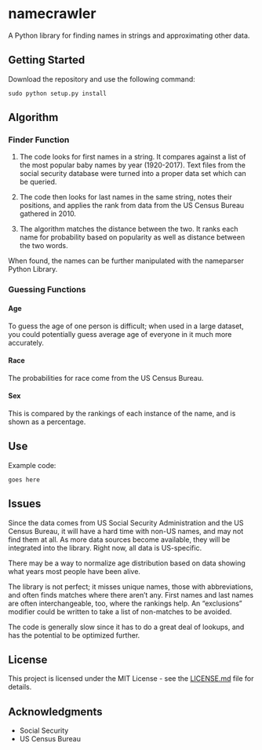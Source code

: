 # namecrawler

A Python library for finding names in strings and approximating other data.

## Getting Started
Download the repository and use the following command:

    sudo python setup.py install

## Algorithm

### Finder Function
1) The code looks for first names in a string. It compares against a list of the most popular baby names by year (1920-2017). Text files from the social security database were turned into a proper data set which can be queried.

2) The code then looks for last names in the same string, notes their positions, and applies the rank from data from the US Census Bureau gathered in 2010.

3) The algorithm matches the distance between the two. It ranks each name for probability based on popularity as well as distance between the two words.

When found, the names can be further manipulated with the nameparser Python Library.

### Guessing Functions

#### Age

To guess the age of one person is difficult; when used in a large dataset, you could potentially guess average age of everyone in it much more accurately.

#### Race

The probabilities for race come from the US Census Bureau.

#### Sex

This is compared by the rankings of each instance of the name, and is shown as a percentage.

## Use

Example code:

```
goes here
```

## Issues

Since the data comes from US Social Security Administration and the US Census Bureau, it will have a hard time with non-US names, and may not find them at all. As more data sources become available, they will be integrated into the library. Right now, all data is US-specific.

There may be a way to normalize age distribution based on data showing what years most people have been alive.

The library is not perfect; it misses unique names, those with abbreviations, and often finds matches where there aren’t any. First names and last names are often interchangeable, too, where the rankings help. An “exclusions” modifier could be written to take a list of non-matches to be avoided.

The code is generally slow since it has to do a great deal of lookups, and has the potential to be optimized further.

## License

This project is licensed under the MIT License - see the [LICENSE.md](LICENSE.md) file for details.

## Acknowledgments

* Social Security
* US Census Bureau